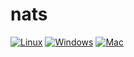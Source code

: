 # nats
[![Linux](https://github.com/g41797/nats/actions/workflows/ci.yml/badge.svg)](https://github.com/g41797/nats/actions/workflows/ci.yml)
[![Windows](https://github.com/g41797/nats/actions/workflows/windows.yml/badge.svg)](https://github.com/g41797/nats/actions/workflows/windows.yml)
[![Mac](https://github.com/g41797/nats/actions/workflows/mac.yml/badge.svg)](https://github.com/g41797/nats/actions/workflows/mac.yml)